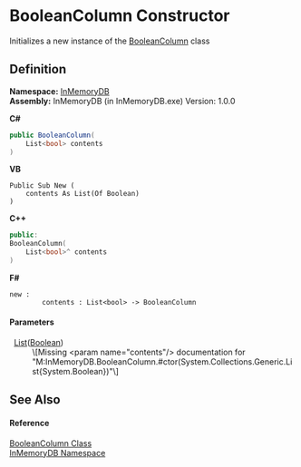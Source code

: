 # BooleanColumn Constructor


Initializes a new instance of the <a href="98994abe-26d5-edd7-b45e-66432979d475">BooleanColumn</a> class



## Definition
**Namespace:** <a href="044e8d7f-0f94-a8b4-bd65-529f6359fdf7">InMemoryDB</a>  
**Assembly:** InMemoryDB (in InMemoryDB.exe) Version: 1.0.0

**C#**
``` C#
public BooleanColumn(
	List<bool> contents
)
```
**VB**
``` VB
Public Sub New ( 
	contents As List(Of Boolean)
)
```
**C++**
``` C++
public:
BooleanColumn(
	List<bool>^ contents
)
```
**F#**
``` F#
new : 
        contents : List<bool> -> BooleanColumn
```



#### Parameters
<dl><dt>  <a href="https://learn.microsoft.com/dotnet/api/system.collections.generic.list-1" target="_blank" rel="noopener noreferrer">List</a>(<a href="https://learn.microsoft.com/dotnet/api/system.boolean" target="_blank" rel="noopener noreferrer">Boolean</a>)</dt><dd>\[Missing &lt;param name="contents"/&gt; documentation for "M:InMemoryDB.BooleanColumn.#ctor(System.Collections.Generic.List{System.Boolean})"\]</dd></dl>

## See Also


#### Reference
<a href="98994abe-26d5-edd7-b45e-66432979d475">BooleanColumn Class</a>  
<a href="044e8d7f-0f94-a8b4-bd65-529f6359fdf7">InMemoryDB Namespace</a>  
